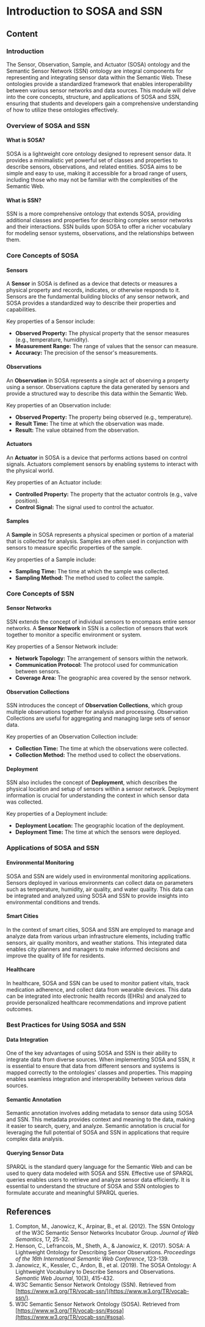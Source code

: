 # Introduction to SOSA and SSN

## Content

### Introduction

The Sensor, Observation, Sample, and Actuator (SOSA) ontology and the Semantic Sensor Network (SSN) ontology are integral components for representing and integrating sensor data within the Semantic Web. These ontologies provide a standardized framework that enables interoperability between various sensor networks and data sources. This module will delve into the core concepts, structure, and applications of SOSA and SSN, ensuring that students and developers gain a comprehensive understanding of how to utilize these ontologies effectively.

### Overview of SOSA and SSN

#### What is SOSA?

SOSA is a lightweight core ontology designed to represent sensor data. It provides a minimalistic yet powerful set of classes and properties to describe sensors, observations, and related entities. SOSA aims to be simple and easy to use, making it accessible for a broad range of users, including those who may not be familiar with the complexities of the Semantic Web.

#### What is SSN?

SSN is a more comprehensive ontology that extends SOSA, providing additional classes and properties for describing complex sensor networks and their interactions. SSN builds upon SOSA to offer a richer vocabulary for modeling sensor systems, observations, and the relationships between them.

### Core Concepts of SOSA

#### Sensors

A **Sensor** in SOSA is defined as a device that detects or measures a physical property and records, indicates, or otherwise responds to it. Sensors are the fundamental building blocks of any sensor network, and SOSA provides a standardized way to describe their properties and capabilities.

Key properties of a Sensor include:

- **Observed Property:** The physical property that the sensor measures (e.g., temperature, humidity).
- **Measurement Range:** The range of values that the sensor can measure.
- **Accuracy:** The precision of the sensor's measurements.

#### Observations

An **Observation** in SOSA represents a single act of observing a property using a sensor. Observations capture the data generated by sensors and provide a structured way to describe this data within the Semantic Web.

Key properties of an Observation include:

- **Observed Property:** The property being observed (e.g., temperature).
- **Result Time:** The time at which the observation was made.
- **Result:** The value obtained from the observation.

#### Actuators

An **Actuator** in SOSA is a device that performs actions based on control signals. Actuators complement sensors by enabling systems to interact with the physical world.

Key properties of an Actuator include:

- **Controlled Property:** The property that the actuator controls (e.g., valve position).
- **Control Signal:** The signal used to control the actuator.

#### Samples

A **Sample** in SOSA represents a physical specimen or portion of a material that is collected for analysis. Samples are often used in conjunction with sensors to measure specific properties of the sample.

Key properties of a Sample include:

- **Sampling Time:** The time at which the sample was collected.
- **Sampling Method:** The method used to collect the sample.

### Core Concepts of SSN

#### Sensor Networks

SSN extends the concept of individual sensors to encompass entire sensor networks. A **Sensor Network** in SSN is a collection of sensors that work together to monitor a specific environment or system.

Key properties of a Sensor Network include:

- **Network Topology:** The arrangement of sensors within the network.
- **Communication Protocol:** The protocol used for communication between sensors.
- **Coverage Area:** The geographic area covered by the sensor network.

#### Observation Collections

SSN introduces the concept of **Observation Collections**, which group multiple observations together for analysis and processing. Observation Collections are useful for aggregating and managing large sets of sensor data.

Key properties of an Observation Collection include:

- **Collection Time:** The time at which the observations were collected.
- **Collection Method:** The method used to collect the observations.

#### Deployment

SSN also includes the concept of **Deployment**, which describes the physical location and setup of sensors within a sensor network. Deployment information is crucial for understanding the context in which sensor data was collected.

Key properties of a Deployment include:

- **Deployment Location:** The geographic location of the deployment.
- **Deployment Time:** The time at which the sensors were deployed.

### Applications of SOSA and SSN

#### Environmental Monitoring

SOSA and SSN are widely used in environmental monitoring applications. Sensors deployed in various environments can collect data on parameters such as temperature, humidity, air quality, and water quality. This data can be integrated and analyzed using SOSA and SSN to provide insights into environmental conditions and trends.

#### Smart Cities

In the context of smart cities, SOSA and SSN are employed to manage and analyze data from various urban infrastructure elements, including traffic sensors, air quality monitors, and weather stations. This integrated data enables city planners and managers to make informed decisions and improve the quality of life for residents.

#### Healthcare

In healthcare, SOSA and SSN can be used to monitor patient vitals, track medication adherence, and collect data from wearable devices. This data can be integrated into electronic health records (EHRs) and analyzed to provide personalized healthcare recommendations and improve patient outcomes.

### Best Practices for Using SOSA and SSN

#### Data Integration

One of the key advantages of using SOSA and SSN is their ability to integrate data from diverse sources. When implementing SOSA and SSN, it is essential to ensure that data from different sensors and systems is mapped correctly to the ontologies' classes and properties. This mapping enables seamless integration and interoperability between various data sources.

#### Semantic Annotation

Semantic annotation involves adding metadata to sensor data using SOSA and SSN. This metadata provides context and meaning to the data, making it easier to search, query, and analyze. Semantic annotation is crucial for leveraging the full potential of SOSA and SSN in applications that require complex data analysis.

#### Querying Sensor Data

SPARQL is the standard query language for the Semantic Web and can be used to query data modeled with SOSA and SSN. Effective use of SPARQL queries enables users to retrieve and analyze sensor data efficiently. It is essential to understand the structure of SOSA and SSN ontologies to formulate accurate and meaningful SPARQL queries.

## References

1. Compton, M., Janowicz, K., Arpinar, B., et al. (2012). The SSN Ontology of the W3C Semantic Sensor Networks Incubator Group. _Journal of Web Semantics_, 17, 25-32.
2. Henson, C., Lefrancois, M., Sheth, A., & Janowicz, K. (2017). SOSA: A Lightweight Ontology for Describing Sensor Observations. _Proceedings of the 16th International Semantic Web Conference_, 123-139.
3. Janowicz, K., Kessler, C., Ardon, B., et al. (2019). The SOSA Ontology: A Lightweight Vocabulary to Describe Sensors and Observations. _Semantic Web Journal_, 10(3), 415-432.
4. W3C Semantic Sensor Network Ontology (SSN). Retrieved from [https://www.w3.org/TR/vocab-ssn/](https://www.w3.org/TR/vocab-ssn/).
5. W3C Semantic Sensor Network Ontology (SOSA). Retrieved from [https://www.w3.org/TR/vocab-ssn/#sosa](https://www.w3.org/TR/vocab-ssn/#sosa).
